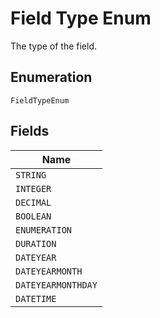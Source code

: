
# Field Type Enum

The type of the field.

## Enumeration

`FieldTypeEnum`

## Fields

| Name |
|  --- |
| `STRING` |
| `INTEGER` |
| `DECIMAL` |
| `BOOLEAN` |
| `ENUMERATION` |
| `DURATION` |
| `DATEYEAR` |
| `DATEYEARMONTH` |
| `DATEYEARMONTHDAY` |
| `DATETIME` |


